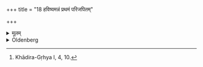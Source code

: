 +++
title = "18 हविष्यमन्नं प्रथमं परिजपितम्"

+++

<details><summary>मूलम्</summary>

हविष्यमन्नं प्रथमं परिजपितं भुञ्जीत १८
</details>

<details><summary>Oldenberg</summary>

18. [^8]  The first food which he eats, should be food fit for sacrifice, over which he has murmured (the verses quoted in Sūtra 21).


[^8]:  Khādira-Gṛhya I, 4, 10.
</details>
